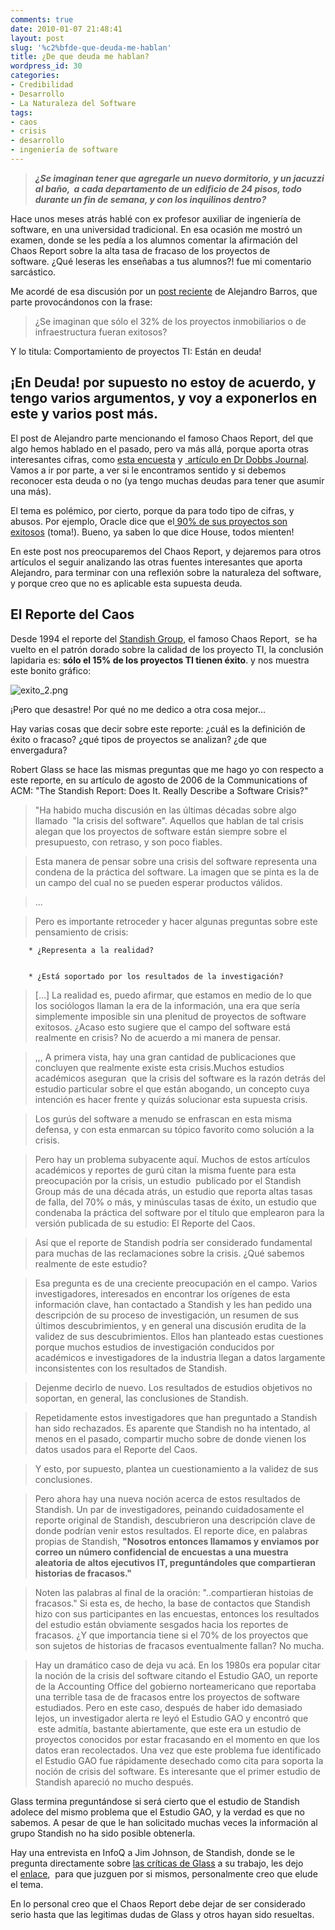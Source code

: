 ```yaml
---
comments: true
date: 2010-01-07 21:48:41
layout: post
slug: '%c2%bfde-que-deuda-me-hablan'
title: ¿De que deuda me hablan?
wordpress_id: 30
categories:
- Credibilidad
- Desarrollo
- La Naturaleza del Software
tags:
- caos
- crisis
- desarrollo
- ingeniería de software
---
```


> _**¿Se imaginan tener que agregarle un nuevo dormitorio, y un jacuzzi al baño,  a cada departamento de un edificio de 24 pisos, todo durante un fin de semana, y con los inquilinos dentro?**_






Hace unos meses atrás hablé con ex profesor auxiliar de ingeniería de software, en una universidad tradicional. En esa ocasión me mostró un examen, donde se les pedía a los alumnos comentar la afirmación del Chaos Report sobre la alta tasa de fracaso de los proyectos de software. ¿Qué leseras les enseñabas a tus alumnos?! fue mi comentario sarcástico.




Me acordé de esa discusión por un [post reciente](http://www.alejandrobarros.com/content/view/691759/Comportamiento-de-proyectos-TI-Estan-en-deuda.html#content-top) de Alejandro Barros, que parte provocándonos con la frase:





> ¿Se imaginan que sólo el 32% de los proyectos inmobiliarios o de infraestructura fueran exitosos?




Y lo titula: Comportamiento de proyectos TI: Están en deuda!






## 




## **¡En Deuda!** por supuesto no estoy de acuerdo, y tengo varios argumentos, y voy a exponerlos en este y varios post más.










El post de Alejandro parte mencionando el famoso Chaos Report, del que algo hemos hablado en el pasado, pero va más allá, porque aporta otras interesantes cifras, como [esta encuesta](http://www.ambysoft.com/surveys/success2007.html) y [ artículo en Dr Dobbs Journal](http://www.ddj.com/architect/204200877?cid=Ambysoft). Vamos a ir por parte, a ver si le encontramos sentido y si debemos reconocer esta deuda o no (ya tengo muchas deudas para tener que asumir una más).





El tema es polémico, por cierto, porque da para todo tipo de cifras, y abusos. Por ejemplo, Oracle dice que el[ 90% de sus proyectos son exitosos](http://blogs.zdnet.com/projectfailures/?p=483) (toma!). Bueno, ya saben lo que dice House, todos mienten! 










En este post nos preocuparemos del Chaos Report, y dejaremos para otros artículos el seguir analizando las otras fuentes interesantes que aporta Alejandro, para terminar con una reflexión sobre la naturaleza del software, y porque creo que no es aplicable esta supuesta deuda.










## **El Reporte del Caos**







Desde 1994 el reporte del [Standish Group](http://www.standishgroup.com/), el famoso Chaos Report,  se ha vuelto en el patrón dorado sobre la calidad de los proyecto TI, la conclusión lapidaria es: **sólo el 15% de los proyectos TI tienen éxito**. y nos muestra este bonito gráfico:


![exito_2.png](http://www.lnds.net/images/exito_2.png)


¡Pero que desastre! Por qué no me dedico a otra cosa mejor...




Hay varias cosas que decir sobre este reporte: ¿cuál es la definición de éxito o fracaso? ¿qué tipos de proyectos se analizan? ¿de que envergadura?




Robert Glass se hace las mismas preguntas que me hago yo con respecto a este reporte, en su artículo de agosto de 2006 de la Communications of ACM: "The Standish Report: Does It. Really Describe a Software Crisis?"





> "Ha habido mucha discusión en las últimas décadas sobre algo llamado  "la crisis del software". Aquellos que hablan de tal crisis alegan que los proyectos de software están siempre sobre el presupuesto, con retraso, y son poco fiables.




> Esta manera de pensar sobre una crisis del software representa una condena de la práctica del software. La imagen que se pinta es la de un campo del cual no se pueden esperar productos válidos.




> ...




> Pero es importante retroceder y hacer algunas preguntas sobre este pensamiento de crisis:








	
        * ¿Representa a la realidad?

	
        * ¿Está soportado por los resultados de la investigación?










> [...] La realidad es, puedo afirmar, que estamos en medio de lo que los sociólogos llaman la era de la información, una era que sería simplemente imposible sin una plenitud de proyectos de software exitosos. ¿Acaso esto sugiere que el campo del software está realmente en crisis? No de acuerdo a mi manera de pensar.










> ,,, A primera vista, hay una gran cantidad de publicaciones que concluyen que realmente existe esta crisis.Muchos estudios académicos aseguran  que la crisis del software es la razón detrás del estudio particular sobre el que están abogando, un concepto cuya intención es hacer frente y quizás solucionar esta supuesta crisis.







> Los gurús del software a menudo se enfrascan en esta misma defensa, y con esta enmarcan su tópico favorito como solución a la crisis.




> Pero hay un problema subyacente aquí. Muchos de estos artículos académicos y reportes de gurú citan la misma fuente para esta preocupación por la crisis, un estudio  publicado por el Standish Group más de una década atrás, un estudio que reporta altas tasas de falla, del 70% o más, y minúsculas tasas de éxito, un estudio que condenaba la práctica del software por el título que emplearon para la versión publicada de su estudio: El Reporte del Caos.




> Así que el reporte de Standish podría ser considerado fundamental para muchas de las reclamaciones sobre la crisis. ¿Qué sabemos realmente de este estudio?




> Esa pregunta es de una creciente preocupación en el campo. Varios investigadores, interesados en encontrar los orígenes de esta información clave, han contactado a Standish y les han pedido una descripción de su proceso de investigación, un resumen de sus últimos descubrimientos, y en general una discusión erudita de la validez de sus descubrimientos. Ellos han planteado estas cuestiones porque muchos estudios de investigación conducidos por académicos e investigadores de la industria llegan a datos largamente inconsistentes con los resultados de Standish.




> Dejenme decirlo de nuevo. Los resultados de estudios objetivos no soportan, en general, las conclusiones de Standish.




> Repetidamente estos investigadores que han preguntado a Standish han sido rechazados. Es aparente que Standish no ha intentado, al menos en el pasado, compartir mucho sobre de donde vienen los datos usados para el Reporte del Caos.




> Y esto, por supuesto, plantea un cuestionamiento a la validez de sus conclusiones.




> Pero ahora hay una nueva noción acerca de estos resultados de Standish. Un par de investigadores, peinando cuidadosamente el reporte original de Standish, descubrieron una descripción clave de donde podrían venir estos resultados. El reporte dice, en palabras propias de Standish, **"Nosotros entonces llamamos y enviamos por correo un número confidencial de encuestas a una muestra aleatoria de altos ejecutivos IT, preguntándoles que compartieran historias de fracasos."**




> Noten las palabras al final de la oración: "..compartieran histoias de fracasos." Si esta es, de hecho, la base de contactos que Standish hizo con sus participantes en las encuestas, entonces los resultados del estudio están obviamente sesgados hacia los reportes de fracasos. ¿Y que importancia tiene si el 70% de los proyectos que son sujetos de historias de fracasos eventualmente fallan? No mucha.




> Hay un dramático caso de deja vu acá. En los 1980s era popular citar la noción de la crisis del software citando el Estudio GAO, un reporte de la Accounting Office del gobierno norteamericano que reportaba una terrible tasa de de fracasos entre los proyectos de software estudiados. Pero en este caso, después de haber ido demasiado lejos, un investigador alerta re leyó el Estudio GAO y encontró que  este admitía, bastante abiertamente, que este era un estudio de proyectos conocidos por estar fracasando en el momento en que los datos eran recolectados. Una vez que este problema fue identificado el Estudio GAO fue rápidamente desechado como cita para soporta la noción de crisis del software. Es interesante que el primer estudio de Standish apareció no mucho después.


Glass termina preguntándose si será cierto que el estudio de Standish adolece del mismo problema que el Estudio GAO, y la verdad es que no sabemos. A pesar de que le han solicitado muchas veces la información al grupo Standish no ha sido posible obtenerla.


Hay una entrevista en InfoQ a Jim Johnson, de Standish, donde se le pregunta directamente sobre [las críticas de Glass](http://www.infoq.com/news/Standish-Chaos-Report-Questioned) a su trabajo, les dejo el [enlace](http://www.infoq.com/articles/Interview-Johnson-Standish-CHAOS),  para que juzguen por si mismos, personalmente creo que elude el tema.




En lo personal creo que el Chaos Report debe dejar de ser considerado serio hasta que las legitimas dudas de Glass y otros hayan sido resueltas.
